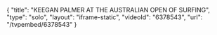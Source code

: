 {
    "title": "KEEGAN PALMER AT THE AUSTRALIAN OPEN OF SURFING",
    "type": "solo",
    "layout": "iframe-static",
    "videoId": "6378543",
    "url": "\/tvpembed\/6378543"
}